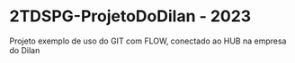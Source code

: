 # 2TDSPG-ProjetoDoDilan - 2023
Projeto exemplo de uso do GIT com FLOW, conectado ao HUB na empresa do Dilan
